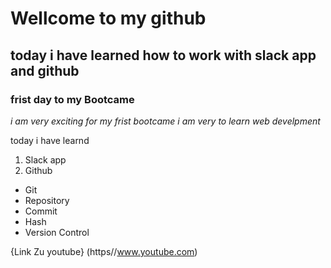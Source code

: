 # Wellcome to my github

## today i have learned how to work with slack app and github

### frist day to my Bootcame

*i am very exciting for my frist bootcame i am very to learn web develpment*

today i have learnd 

1. Slack app 
2. Github
- Git
- Repository
- Commit
- Hash
- Version Control

{Link Zu youtube} (https//www.youtube.com)



